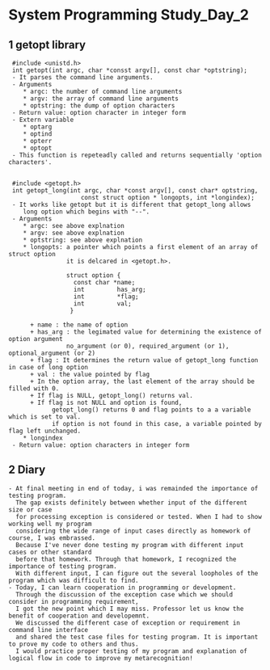 # System Programming Study_Day_2

## 1 getopt library

     #include <unistd.h>
     int getopt(int argc, char *consst argv[], const char *optstring);
     - It parses the command line arguments. 
     - Arguments 
        * argc: the number of command line arguments
        * argv: the array of command line arguments
        * optstring: the dump of option characters
     - Return value: option character in integer form
     - Extern variable
        * optarg
        * optind
        * opterr
        * optopt
     - This function is repeteadly called and returns sequentially 'option characters'.

     
     #include <getopt.h>
     int getopt_long(int argc, char *const argv[], const char* optstring,
                        const struct option * longopts, int *longindex);
     - It works like getopt but it is different that getopt_long allows 
        long option which begins with "--".
     - Arguments
        * argc: see above explnation
        * argv: see above explnation
        * optstring: see above explnation
        * longopts: a pointer which points a first element of an array of struct option
                    it is delcared in <getopt.h>.
                    
                    struct option {
                      const char *name;   
                      int         has_arg;
                      int         *flag;
                      int         val;
                     }
                     
          + name : the name of option
          + has_arg : the legimated value for determining the existence of option argument
                    no_argument (or 0), required_argument (or 1), optional_argument (or 2)
          + flag : It determines the return value of getopt_long function in case of long option
          + val : the value pointed by flag
          + In the option array, the last element of the array should be filled with 0.
          + If flag is NULL, getopt_long() returns val.
          + If flag is not NULL and option is found, 
                getopt_long() returns 0 and flag points to a a variable which is set to val.
                if option is not found in this case, a variable pointed by flag left unchanged.
        * longindex
     - Return value: option characters in integer form 


## 2 Diary

    - At final meeting in end of today, i was remainded the importance of testing program.
      The gap exists definitely between whether input of the different size or case 
      for processing exception is considered or tested. When I had to show working well my program 
      considering the wide range of input cases directly as homework of course, I was embrassed. 
      Because I've never done testing my program with different input cases or other standard 
      before that homework. Through that homework, I recognized the importance of testing program.
      With different input, I can figure out the several loopholes of the program which was difficult to find.
    - Today, I can learn cooperation in programming or development. 
      Through the discussion of the exception case which we should consider in programming requirement, 
      I got the new point which I may miss. Professor let us know the benefit of cooperation and developemnt.
      We discussed the different case of exception or requirement in command line interface 
      and shared the test case files for testing program. It is important to prove my code to others and thus.
      I would practice proper testing of my program and explanation of logical flow in code to improve my metarecognition!
      
 

